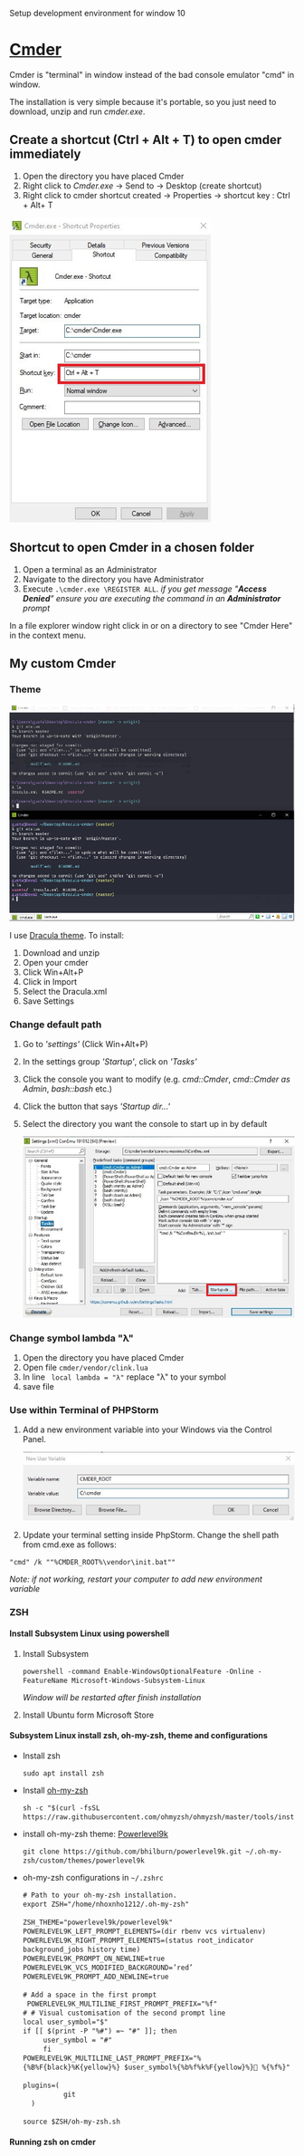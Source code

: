 Setup development environment for window 10



# [Cmder](https://cmder.net/)

Cmder is "terminal" in window instead of the bad console emulator "cmd" in window.

The installation is very simple because it's portable, so you just need to download, unzip and run *cmder.exe*.

## Create a shortcut (Ctrl + Alt + T) to open cmder immediately

1. Open the directory you have placed Cmder
2. Right click to *Cmder.exe* -> Send to -> Desktop (create shortcut)
3. Right click to cmder shortcut created -> Properties -> shortcut key : Ctrl + Alt+ T

![properties cmder](.\img\Properties_cmder.jpg)

## Shortcut to open Cmder in a chosen folder

1. Open a terminal as an Administrator
2. Navigate to the directory you have Administrator
3. Execute ```.\cmder.exe \REGISTER ALL```. *if you get message "**Access Denied**" ensure you are executing the command in an **Administrator** prompt* 

In a file explorer window right click in or on a directory to see "Cmder Here" in the context menu.

## My custom Cmder

### Theme

![dracula theme cmder](.\img\cmder.png)

I use [Dracula theme](https://draculatheme.com/cmder). To install:

1. Download and unzip
2. Open your cmder
3. Click Win+Alt+P
4. Click in Import
5. Select the Dracula.xml
6. Save Settings

### Change default path

1. Go to *'settings'* (Click Win+Alt+P)

2. In the settings group *'Startup'*, click on *'Tasks'*

3. Click the console you want to modify (e.g. *cmd::Cmder*, *cmd::Cmder as Admin*, *bash::bash* etc.)

4. Click the button that says *'Startup dir...'*

5. Select the directory you want the console to start up in by default

   ![cmder_startup](.\img\cmder_startup.jpg)

### Change symbol  lambda "λ"

1. Open the directory you have placed Cmder
2. Open file ```cmder/vendor/clink.lua``` 
3. In line ``` local lambda = "λ"``` replace  "λ" to your symbol
4. save file

### Use within Terminal of PHPStorm

1. Add a new environment variable into your Windows via the Control Panel.

   ![](.\img\cmder_add_path.jpg)

2.  Update your terminal setting inside PhpStorm. Change the shell path from cmd.exe as follows:

   ```shell
   "cmd" /k ""%CMDER_ROOT%\vendor\init.bat""
   ```

*Note: if not working, restart your computer to add new environment variable*

### ZSH

#### Install Subsystem Linux using powershell

1. Install Subsystem

   ```shell
   powershell -command Enable-WindowsOptionalFeature -Online -FeatureName Microsoft-Windows-Subsystem-Linux
   ```

   *Window will be restarted after finish installation*

2. Install Ubuntu form Microsoft Store

#### Subsystem Linux install zsh, oh-my-zsh, theme and configurations

- Install zsh

  ```shell
  sudo apt install zsh
  ```

- Install [oh-my-zsh](https://github.com/ohmyzsh/ohmyzsh)

  ```shell
  sh -c "$(curl -fsSL https://raw.githubusercontent.com/ohmyzsh/ohmyzsh/master/tools/install.sh)"
  ```

- install oh-my-zsh theme: [Powerlevel9k](https://github.com/Powerlevel9k/powerlevel9k)

  ```shell
  git clone https://github.com/bhilburn/powerlevel9k.git ~/.oh-my-zsh/custom/themes/powerlevel9k
  ```

- oh-my-zsh configurations in ```~/.zshrc```

  ```shell
  # Path to your oh-my-zsh installation.
  export ZSH="/home/nhoxnho1212/.oh-my-zsh"
  
  ZSH_THEME="powerlevel9k/powerlevel9k"
  POWERLEVEL9K_LEFT_PROMPT_ELEMENTS=(dir rbenv vcs virtualenv)
  POWERLEVEL9K_RIGHT_PROMPT_ELEMENTS=(status root_indicator background_jobs history time)
  POWERLEVEL9K_PROMPT_ON_NEWLINE=true
  POWERLEVEL9K_VCS_MODIFIED_BACKGROUND=’red’
  POWERLEVEL9K_PROMPT_ADD_NEWLINE=true
  
  # Add a space in the first prompt
   POWERLEVEL9K_MULTILINE_FIRST_PROMPT_PREFIX="%f"
  # # Visual customisation of the second prompt line
  local user_symbol="$"
  if [[ $(print -P "%#") =~ "#" ]]; then
       user_symbol = "#"
       fi
  POWERLEVEL9K_MULTILINE_LAST_PROMPT_PREFIX="%{%B%F{black}%K{yellow}%} $user_symbol%{%b%f%k%F{yellow}%} %{%f%}"
  
  plugins=(
            git
    )
  
  source $ZSH/oh-my-zsh.sh
  ```

#### Running zsh on cmder